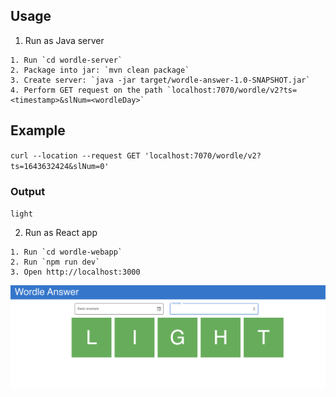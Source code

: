 ## Usage

1. Run as Java server
```
1. Run `cd wordle-server`
2. Package into jar: `mvn clean package`
3. Create server: `java -jar target/wordle-answer-1.0-SNAPSHOT.jar`
4. Perform GET request on the path `localhost:7070/wordle/v2?ts=<timestamp>&slNum=<wordleDay>`
```

## Example

`curl --location --request GET 'localhost:7070/wordle/v2?ts=1643632424&slNum=0'`

### Output

`light`

2. Run as React app
```
1. Run `cd wordle-webapp`
2. Run `npm run dev`
3. Open http://localhost:3000
```

![alt text](./wordle-webapp/resources/wordle-demo.png)

